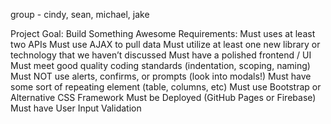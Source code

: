 group - cindy, sean, michael, jake

Project Goal:
Build Something Awesome
Requirements:
Must uses at least two APIs
Must use AJAX to pull data
Must utilize at least one new library or technology that we haven’t discussed
Must have a polished frontend / UI
Must meet good quality coding standards (indentation, scoping, naming)
Must NOT use alerts, confirms, or prompts (look into modals!)
Must have some sort of repeating element (table, columns, etc)
Must use Bootstrap or Alternative CSS Framework
Must be Deployed (GitHub Pages or Firebase)
Must have User Input Validation
